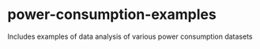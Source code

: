 # power-consumption-examples
Includes examples of data analysis of various power consumption datasets
